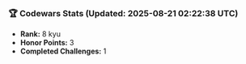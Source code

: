 ### 🏆 Codewars Stats (Updated: 2025-08-21 02:22:38 UTC)

- **Rank:** 8 kyu
- **Honor Points:** 3
- **Completed Challenges:** 1
